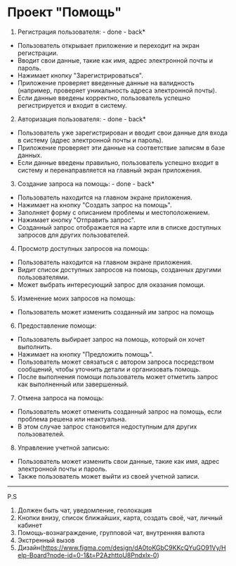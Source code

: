 # Проект "Помощь"

1) Регистрация пользователя: - done - back*

* Пользователь открывает приложение и переходит на экран регистрации.
* Вводит свои данные, такие как имя, адрес электронной почты и пароль.
* Нажимает кнопку "Зарегистрироваться".
* Приложение проверяет введенные данные на валидность (например, проверяет уникальность адреса электронной почты).
* Если данные введены корректно, пользователь успешно регистрируется и входит в систему.

2) Авторизация пользователя: - done - back*

* Пользователь уже зарегистрирован и вводит свои данные для входа в систему (адрес электронной почты и пароль).
* Приложение проверяет эти данные на соответствие записям в базе данных.
* Если данные введены правильно, пользователь успешно входит в систему и перенаправляется на главный экран приложения.

3) Создание запроса на помощь: - done - back*

* Пользователь находится на главном экране приложения.
* Нажимает на кнопку "Создать запрос на помощь".
* Заполняет форму с описанием проблемы и местоположением.
* Нажимает кнопку "Отправить запрос".
* Созданный запрос отображается на карте или в списке доступных запросов для других пользователей.

4) Просмотр доступных запросов на помощь:

* Пользователь находится на главном экране приложения.
* Видит список доступных запросов на помощь, созданных другими пользователями.
* Может выбрать интересующий запрос для оказания помощи.

5) Изменение моих запросов на помощь:
 * Пользователь может изменить созданный им запрос на помощь

6) Предоставление помощи:

* Пользователь выбирает запрос на помощь, который он хочет выполнить.
* Нажимает на кнопку "Предложить помощь".
* Пользователь может связаться с автором запроса посредством сообщений, чтобы уточнить детали и организовать помощь.
* После выполнения помощи пользователь может отметить запрос как выполненный или завершенный.

7) Отмена запроса на помощь:

* Пользователь может отменить созданный запрос на помощь, если проблема решена или неактуальна.
* В этом случае запрос становится недоступным для других пользователей.

8) Управление учетной записью:

* Пользователь может изменить свои данные, такие как имя, адрес электронной почты и пароль.
* Также пользователь может выйти из своей учетной записи.

------

P.S

1) Должен быть чат, уведомление, геолокация
2) Кнопки внизу, список ближайших, карта, создать своё, чат, личный кабинет
3) Помощь-вознаграждение, групповой чат, внутренняя валюта 
4) Экстренный вызов
5) Дизайн(https://www.figma.com/design/dA0toKGbC9KKcQYuGO91Vy/Help-Board?node-id=0-1&t=P2AzhttoU8Pndxlx-0)